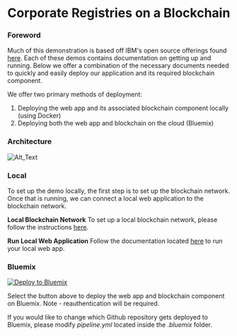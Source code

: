 # Corporate Registries on a Blockchain

### Foreword
Much of this demonstration is based off IBM's open source offerings found [here](www.github.com/ibm-blockchain). Each of these demos contains documentation on getting up and running. Below we offer a combination of the necessary documents needed to quickly and easily deploy our application and its required blockchain component. 


We offer two primary methods of deployment:
  1. Deploying the web app and its associated blockchain component locally (using Docker)
  2. Deploying both the web app and blockchain on the cloud (Bluemix) 


### Architecture
![Alt_Text](https://github.com/IBM-Blockchain/marbles/blob/master/doc_images/comm_flow.png)


### Local
To set up the demo locally, the first step is to set up the blockchain network. Once that is running, we can connect a local web application to the blockchain network.

**Local Blockchain Network**
To set up a local blockchain network, please follow the instructions [here](/docs/use_local_hyperledger.md).

**Run Local Web Application**
Follow the documentation located [here](/docs/host_marbles_locally.md) to run your local web app.


### Bluemix

[![Deploy to Bluemix](https://bluemix.net/deploy/button.png)](https://bluemix.net/deploy?repository=https://github.com/ruslan120101/blockchain-diacc.git)

Select the button above to deploy the web app and blockchain component on Bluemix. Note - reauthentication will be required. 


If you would like to change which Github repository gets deployed to Bluemix, please modify *pipeline.yml* located inside the *.bluemix* folder.

